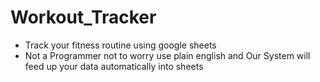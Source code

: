 # Workout_Tracker
- Track your fitness routine using google sheets 
- Not a Programmer not to worry use plain english and Our System will feed up your data automatically into sheets
